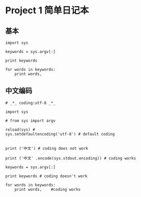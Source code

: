 # Project 1 简单日记本


## 基本

    
    import sys

    keywords = sys.argv[:]

    print keywords 

    for words in keywords: 
	    print words, 

## 中文编码


    # _*_ coding:utf-8 _*_

    import sys

    # from sys import argv

    reload(sys) # 
    sys.setdefaultencoding('utf-8') # default coding


    print ('中文') # coding does not work

    print ('中文' .encode(sys.stdout.encoding)) # coding works

    keywords = sys.argv[:]

    print keywords # coding doesn't work 

    for words in keywords: 
	    print words, 	#coding works